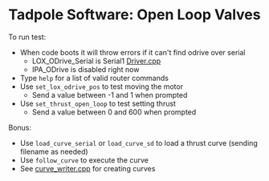 # Tadpole Software: Open Loop Valves

To run test:
 - When code boots it will throw errors if it can't find odrive over serial
   - LOX_ODrive_Serial is Serial1 [Driver.cpp](controller/lib/odrive/Driver.cpp)
   - IPA_ODrive is disabled right now
 - Type `help` for a list of valid router commands
 - Use `set_lox_odrive_pos` to test moving the motor
   - Send a value between -1 and 1 when prompted
 - Use `set_thrust_open_loop` to test setting thrust
   - Send a value between 0 and 600 when prompted

Bonus:
 - Use `load_curve_serial` or `load_curve_sd` to load a thrust curve (sending filename as needed)
 - Use `follow_curve` to execute the curve
 - See [curve_writer.cpp](curve_writer/curve_writer.cpp) for creating curves